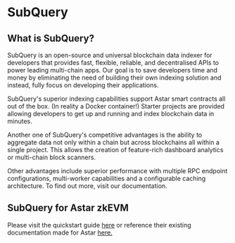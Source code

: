 # SubQuery

## What is SubQuery?

SubQuery is an open-source and universal blockchain data indexer for developers that provides fast, flexible, reliable, and decentralised APIs to power leading multi-chain apps. Our goal is to save developers time and money by eliminating the need of building their own indexing solution and instead, fully focus on developing their applications.

SubQuery's superior indexing capabilities support Astar smart contracts all out of the box. (In reality a Docker container!) Starter projects are provided allowing developers to get up and running and index blockchain data in minutes.

Another one of SubQuery's competitive advantages is the ability to aggregate data not only within a chain but across blockchains all within a single project. This allows the creation of feature-rich dashboard analytics or multi-chain block scanners.

Other advantages include superior performance with multiple RPC endpoint configurations, multi-worker capabilities and a configurable caching architecture. To find out more, visit our documentation.

## SubQuery for Astar zkEVM

Please visit the quickstart guide [here](https://academy.subquery.network/quickstart/quickstart_chains/astar-zkatana.html) or reference their existing documentation made for Astar [here.](/docs/build/build-on-layer-1/integrations/indexers/subquery.md)